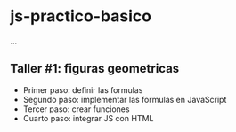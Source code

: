 # js-practico-basico

...

## Taller #1: figuras geometricas

- Primer paso: definir las formulas
- Segundo paso: implementar las formulas en JavaScript 
- Tercer paso: crear funciones
- Cuarto paso: integrar JS con HTML
